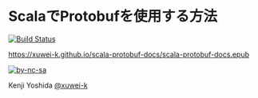 # ScalaでProtobufを使用する方法

[![Build Status](https://travis-ci.com/xuwei-k/scala-protobuf-docs.svg?branch=master)](https://travis-ci.com/xuwei-k/scala-protobuf-docs)

<https://xuwei-k.github.io/scala-protobuf-docs/scala-protobuf-docs.epub>

[![by-nc-sa](https://komtmt.files.wordpress.com/2015/04/by-nc-sa.png?w=225&h=78)](https://creativecommons.org/licenses/by-nc-sa/4.0/deed.ja)

Kenji Yoshida [@xuwei-k](https://github.com/xuwei-k)
